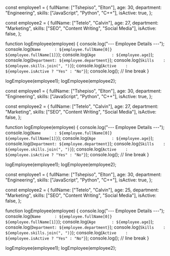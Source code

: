 
const employee1 = {
  fullName: ["Tshepiso", "Elton"],
  age: 30,
  department: "Engineering",
  skills: ["JavaScript", "Python", "C++"],
  isActive: true,
};

const employee2 = {
  fullName: ["Tetelo", "Calvin"],
  age: 27,
  department: "Marketing",
  skills: ["SEO", "Content Writing", "Social Media"],
  isActive: false,
};


function logEmployee(employee) {
  console.log("--- Employee Details ---");
  console.log(`Name      : ${employee.fullName[0]} ${employee.fullName[1]}`);
  console.log(`Age       : ${employee.age}`);
  console.log(`Department: ${employee.department}`);
  console.log(`Skills    : ${employee.skills.join(", ")}`);
  console.log(`Active    : ${employee.isActive ? "Yes" : "No"}`);
  console.log(); // line break
}


logEmployee(employee1);
logEmployee(employee2);

const employee1 = {
  fullName: ["Tshepiso", "Elton"],
  age: 30,
  department: "Engineering",
  skills: ["JavaScript", "Python", "C++"],
  isActive: true,
};

const employee2 = {
  fullName: ["Tetelo", "Calvin"],
  age: 27,
  department: "Marketing",
  skills: ["SEO", "Content Writing", "Social Media"],
  isActive: false,
};


function logEmployee(employee) {
  console.log("--- Employee Details ---");
  console.log(`Name      : ${employee.fullName[0]} ${employee.fullName[1]}`);
  console.log(`Age       : ${employee.age}`);
  console.log(`Department: ${employee.department}`);
  console.log(`Skills    : ${employee.skills.join(", ")}`);
  console.log(`Active    : ${employee.isActive ? "Yes" : "No"}`);
  console.log(); // line break
}


logEmployee(employee1);
logEmployee(employee2);

const employee1 = {
  fullName: ["Tshepiso", "Elton"],
  age: 30,
  department: "Engineering",
  skills: ["JavaScript", "Python", "C++"],
  isActive: true,
};

const employee2 = {
  fullName: ["Tetelo", "Calvin"],
  age: 25,
  department: "Marketing",
  skills: ["SEO", "Content Writing", "Social Media"],
  isActive: false,
};


function logEmployee(employee) {
  console.log("--- Employee Details ---");
  console.log(`Name      : ${employee.fullName[0]} ${employee.fullName[1]}`);
  console.log(`Age       : ${employee.age}`);
  console.log(`Department: ${employee.department}`);
  console.log(`Skills    : ${employee.skills.join(", ")}`);
  console.log(`Active    : ${employee.isActive ? "Yes" : "No"}`);
  console.log(); // line break
}


logEmployee(employee1);
logEmployee(employee2);

